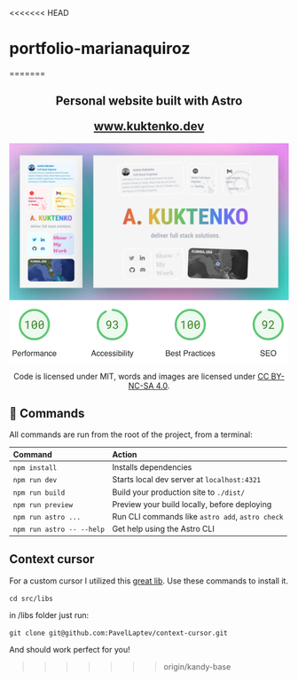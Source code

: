 <<<<<<< HEAD
# portfolio-marianaquiroz
=======
<h2 align="center">
  <p>Personal website built with Astro</p>
  <a href="https://www.kuktenko.dev/" target="_blank">www.kuktenko.dev</a>
</h2>

<div align="center">
  <img alt="Demo" src="./demo/theme.webp" />
  <img alt="Demo" src="./demo/insights.webp" />
</div>

<p align="center">
Code is licensed under MIT, words and images are licensed under <a href='https://creativecommons.org/licenses/by-nc-sa/4.0/'>CC BY-NC-SA 4.0</a>.
</p>

## 🧞 Commands

All commands are run from the root of the project, from a terminal:

| Command                   | Action                                           |
| :------------------------ | :----------------------------------------------- |
| `npm install`             | Installs dependencies                            |
| `npm run dev`             | Starts local dev server at `localhost:4321`      |
| `npm run build`           | Build your production site to `./dist/`          |
| `npm run preview`         | Preview your build locally, before deploying     |
| `npm run astro ...`       | Run CLI commands like `astro add`, `astro check` |
| `npm run astro -- --help` | Get help using the Astro CLI                     |

## Context cursor
For a custom cursor I utilized this <a href='https://github.com/PavelLaptev/context-cursor'>great lib</a>.
Use these commands to install it.

`cd src/libs` 

in /libs folder just run:

`git clone git@github.com:PavelLaptev/context-cursor.git` 

And should work perfect for you!
>>>>>>> origin/kandy-base
